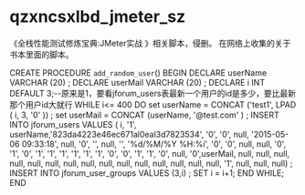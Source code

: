 # qzxncsxlbd_jmeter_sz
《全栈性能测试修炼宝典:JMeter实战 》相关脚本，侵删。
在网络上收集的关于书本里面的脚本。

CREATE PROCEDURE `add_random_user`()
BEGIN
DECLARE userName VARCHAR (20) ;
DECLARE userMail VARCHAR (20) ;
DECLARE i INT DEFAULT 3;--原来是1，要看jforum_users表最新一个用户的id是多少，要比最新那个用户id大就行
WHILE i<= 400 DO
set userName = CONCAT ('test1', LPAD ( i, 3, '0' )) ;
set userMail = CONCAT (userName, '@test.com' ) ;
INSERT INTO jforum_users VALUES ( i, '1', userName,'823da4223e46ec671al0eal3d7823534', '0', '0',
null, '2015-05-06 09:33:18', null, '0', '', null, '', '%d/%M/%Y %H:%i', '0', '0', null, null, '0', '1',
'0', '1', '1', '1', '1', '1', '1', '0', '0', '1', '1', '0', null, '0',userMail, null, null, null,
null, null, null, null, null, null, null, null, null, null, null, null, '1', null, null, null) ;
INSERT INTO jforum_user_groups VALUES (3,i) ;
SET i = i+1;
END WHILE;
END



